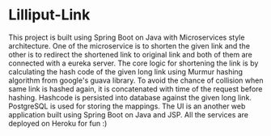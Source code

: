 # Lilliput-Link
This project is built using Spring Boot on Java with Microservices style architecture. One of the microservice is to shorten the given link and the other is to redirect the shortened link to original link and both of them are connected with a eureka server. The core logic for shortening the link is by calculating the hash code of the given long link using Murmur hashing algorithm from google's guava library. To avoid the chance of collision when same link is hashed again, it is concatenated with time of the request before hashing. Hashcode is persisted into database against the given long link. PostgreSQL is used for storing the mappings. The UI is an another web application built using Spring Boot on Java and JSP. All the services are deployed on Heroku for fun :) 
